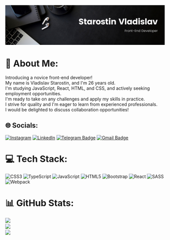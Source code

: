 <img src='./Img/Starostin Vladislav.png'>

# 💫 About Me:
Introducing a novice front-end developer!<br>My name is Vladislav Starostin, and I'm 26 years old.<br>I'm studying JavaScript, React, HTML, and CSS, and actively seeking employment opportunities.<br>I'm ready to take on any challenges and apply my skills in practice.<br>I strive for quality and I'm eager to learn from experienced professionals.<br>I would be delighted to discuss collaboration opportunities!


## 🌐 Socials:
[![Instagram](https://img.shields.io/badge/Instagram-%23E4405F.svg?logo=Instagram&logoColor=white)](https://instagram.com/vladik.st/) [![LinkedIn](https://img.shields.io/badge/LinkedIn-%230077B5.svg?logo=linkedin&logoColor=white)](https://linkedin.com/in/vladislav-starostin-0001a7166/) [![Telegram Badge](https://img.shields.io/badge/-Vladikst-blue?style=flat&logo=Telegram&logoColor=white)]((https://t.me/vladikst)) [![Gmail Badge](https://img.shields.io/badge/-Gmail-red?style=flat&logo=Gmail&logoColor=white)](starostinvladislav18@gmail.com)


# 💻 Tech Stack:
![CSS3](https://img.shields.io/badge/css3-%231572B6.svg?style=for-the-badge&logo=css3&logoColor=white) ![TypeScript](https://img.shields.io/badge/typescript-%23007ACC.svg?style=for-the-badge&logo=typescript&logoColor=white) ![JavaScript](https://img.shields.io/badge/javascript-%23323330.svg?style=for-the-badge&logo=javascript&logoColor=%23F7DF1E) ![HTML5](https://img.shields.io/badge/html5-%23E34F26.svg?style=for-the-badge&logo=html5&logoColor=white) ![Bootstrap](https://img.shields.io/badge/bootstrap-%23563D7C.svg?style=for-the-badge&logo=bootstrap&logoColor=white) ![React](https://img.shields.io/badge/react-%2320232a.svg?style=for-the-badge&logo=react&logoColor=%2361DAFB) ![SASS](https://img.shields.io/badge/SASS-hotpink.svg?style=for-the-badge&logo=SASS&logoColor=white) ![Webpack](https://img.shields.io/badge/webpack-%238DD6F9.svg?style=for-the-badge&logo=webpack&logoColor=black)


# 📊 GitHub Stats:
![](https://github-readme-stats.vercel.app/api?username=Vladikst&theme=react&hide_border=false&include_all_commits=true&count_private=false)<br/>
![](https://github-readme-streak-stats.herokuapp.com/?user=Vladikst&theme=react&hide_border=false)<br/>
![](https://github-readme-stats.vercel.app/api/top-langs/?username=Vladikst&theme=react&hide_border=false&include_all_commits=true&count_private=false&layout=compact)


